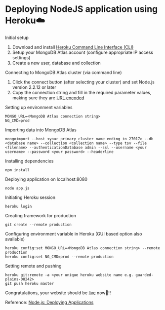 # Deploying NodeJS application using Heroku☁️


Initial setup
1. Download and install [Heroku Command Line Interface (CLI)](https://devcenter.heroku.com/articles/heroku-cli) 
2. Setup your MongoDB Atlas account (configure appropriate IP access settings)
3. Create a new user, database and collection

Connecting to MongoDB Atlas cluster (via command line)
1. Click the connect button (after selecting your cluster) and set Node.js version 2.2.12 or later
2. Copy the connection string and fill in the required parameter values, making sure they are [URL encoded](https://docs.atlas.mongodb.com/troubleshoot-connection/#special-characters-in-connection-string-password)

Setting up environment variables
~~~
MONGO_URL=<MongoDB Atlas connection string>
NG_CMD=prod
~~~

Importing data into MongoDB Atlas
~~~
mongoimport --host <your primary cluster name ending in 27017> --db <database name> --collection <collection name> --type tsv --file <filename> --authenticationDatabase admin --ssl --username <your username> --password <your password> --headerline
~~~

Installing dependencies 
~~~
npm install
~~~

Deploying application on localhost:8080
~~~
node app.js
~~~

Initiating Heroku session
~~~
heroku login
~~~

Creating framework for production
~~~
git create --remote production
~~~

Configuring environment variable in Heroku (GUI based option also available)
~~~
heroku config:set MONGO_URL=<MongoDB Atlas connection string> --remote production
heroku config:set NG_CMD=prod --remote production
~~~

Setting remote and pushing  
~~~
heroku git:remote -a <your unique heroku website name e.g. guarded-plains-08242>
git push heroku master
~~~

Congratulations, your website should be [live](https://guarded-plains-08242.herokuapp.com/) now🎉!!

Reference:
[Node.js: Deploying Applications](https://www.linkedin.com/learning/node-js-deploying-applications/welcome)




